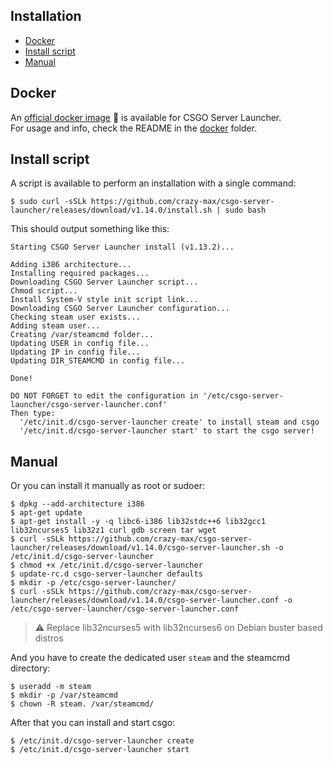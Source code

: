 ## Installation

* [Docker](#docker)
* [Install script](#install-script)
* [Manual](#manual)

## Docker

An [official docker image](https://hub.docker.com/r/crazymax/csgo-server-launcher/) 🐳 is available for CSGO Server Launcher.<br />
For usage and info, check the README in the [docker](https://github.com/crazy-max/csgo-server-launcher/tree/master/docker) folder.

## Install script

A script is available to perform an installation with a single command:

```
$ sudo curl -sSLk https://github.com/crazy-max/csgo-server-launcher/releases/download/v1.14.0/install.sh | sudo bash
```

This should output something like this:

```
Starting CSGO Server Launcher install (v1.13.2)...

Adding i386 architecture...
Installing required packages...
Downloading CSGO Server Launcher script...
Chmod script...
Install System-V style init script link...
Downloading CSGO Server Launcher configuration...
Checking steam user exists...
Adding steam user...
Creating /var/steamcmd folder...
Updating USER in config file...
Updating IP in config file...
Updating DIR_STEAMCMD in config file...

Done!

DO NOT FORGET to edit the configuration in '/etc/csgo-server-launcher/csgo-server-launcher.conf'
Then type:
  '/etc/init.d/csgo-server-launcher create' to install steam and csgo
  '/etc/init.d/csgo-server-launcher start' to start the csgo server!
```

## Manual

Or you can install it manually as root or sudoer:

```
$ dpkg --add-architecture i386
$ apt-get update
$ apt-get install -y -q libc6-i386 lib32stdc++6 lib32gcc1 lib32ncurses5 lib32z1 curl gdb screen tar wget
$ curl -sSLk https://github.com/crazy-max/csgo-server-launcher/releases/download/v1.14.0/csgo-server-launcher.sh -o /etc/init.d/csgo-server-launcher
$ chmod +x /etc/init.d/csgo-server-launcher
$ update-rc.d csgo-server-launcher defaults
$ mkdir -p /etc/csgo-server-launcher/
$ curl -sSLk https://github.com/crazy-max/csgo-server-launcher/releases/download/v1.14.0/csgo-server-launcher.conf -o /etc/csgo-server-launcher/csgo-server-launcher.conf
```

> :warning: Replace lib32ncurses5 with lib32ncurses6 on Debian buster based distros

And you have to create the dedicated user `steam` and the steamcmd directory:

```
$ useradd -m steam
$ mkdir -p /var/steamcmd
$ chown -R steam. /var/steamcmd/
```

After that you can install and start csgo:

```
$ /etc/init.d/csgo-server-launcher create
$ /etc/init.d/csgo-server-launcher start
```
